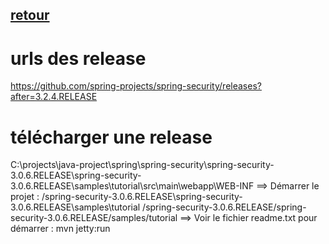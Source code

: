 ## [retour](../index-sp-security.md)

# urls des release

https://github.com/spring-projects/spring-security/releases?after=3.2.4.RELEASE

# télécharger une release

C:\projects\java-project\spring\spring-security\spring-security-3.0.6.RELEASE\spring-security-3.0.6.RELEASE\samples\tutorial\src\main\webapp\WEB-INF
==>
Démarrer le projet :
/spring-security-3.0.6.RELEASE\spring-security-3.0.6.RELEASE\samples\tutorial
/spring-security-3.0.6.RELEASE/spring-security-3.0.6.RELEASE/samples/tutorial
==>
Voir le fichier readme.txt pour démarrer : mvn jetty:run

